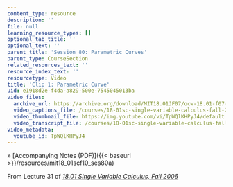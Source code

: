```yaml
---
content_type: resource
description: ''
file: null
learning_resource_types: []
optional_tab_title: ''
optional_text: ''
parent_title: 'Session 80: Parametric Curves'
parent_type: CourseSection
related_resources_text: ''
resource_index_text: ''
resourcetype: Video
title: 'Clip 1: Parametric Curve'
uid: e1918d2e-f4da-a829-500e-7545045013ba
video_files:
  archive_url: https://archive.org/download/MIT18.01JF07/ocw-18.01-f07-lec31_300k.mp4
  video_captions_file: /courses/18-01sc-single-variable-calculus-fall-2010/f133606c33de5464aeb8c971a4562c54_TpWQlKHPyJ4.vtt
  video_thumbnail_file: https://img.youtube.com/vi/TpWQlKHPyJ4/default.jpg
  video_transcript_file: /courses/18-01sc-single-variable-calculus-fall-2010/8facd977ec8ae6879137ab59c83b9eaa_TpWQlKHPyJ4.pdf
video_metadata:
  youtube_id: TpWQlKHPyJ4
---
```


» [Accompanying Notes (PDF)]({{< baseurl >}}/resources/mit18_01scf10_ses80a)

From Lecture 31 of [_18.01 Single Variable Calculus, Fall 2006_](/courses/18-01-single-variable-calculus-fall-2006/pages/video-lectures)
